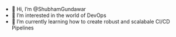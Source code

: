 - 👋 Hi, I’m @ShubhamGundawar
- 👀 I’m interested in the world of DevOps
- 🌱 I’m currently learning how to create robust and scalabale CI/CD Pipelines 


